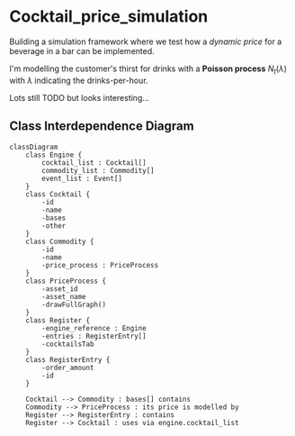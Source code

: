 # Cocktail_price_simulation

Building a simulation framework where we test how a _dynamic price_ for a beverage in a bar can be implemented. 

I'm modelling the customer's thirst for drinks with a **Poisson process** $N_t (\lambda)$ with $\lambda$ indicating the drinks-per-hour.

Lots still TODO but looks interesting...


## Class Interdependence Diagram

```mermaid
classDiagram
    class Engine {
        cocktail_list : Cocktail[]
        commodity_list : Commodity[]
        event_list : Event[]
    }
    class Cocktail {
        -id
        -name
        -bases
        -other
    }
    class Commodity {
        -id
        -name
        -price_process : PriceProcess
    }
    class PriceProcess {
        -asset_id
        -asset_name
        -drawFullGraph()
    }
    class Register {
        -engine_reference : Engine
        -entries : RegisterEntry[]
        -cocktailsTab
    }
    class RegisterEntry {
        -order_amount
        -id
    }
    
    Cocktail --> Commodity : bases[] contains
    Commodity --> PriceProcess : its price is modelled by
    Register --> RegisterEntry : contains
    Register --> Cocktail : uses via engine.cocktail_list
    
``` 

